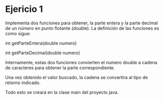 # Ejericio 1


Implementa dos funciones para obtener, la parte entera y la parte decimal de un número en punto flotante (double). La definición de las funciones es como sigue:

int getParteEntera(double numero) 

int getParteDecimal(double numero) 

Internamente, estas dos funciones convierten el numero double a cadena de caracteres para obtener la parte correspondiente.

Una vez obtenido el valor buscado, la cadena se convertira al tipo de retorno indicado.

Todo esto se creará en la clase main del proyecto java.
